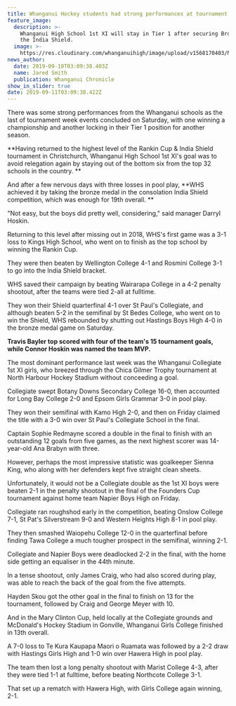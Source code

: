 ```yaml
---
title: Whanganui Hockey students had strong performances at tournament week
feature_image:
  description: >-
    Whanganui High School 1st XI will stay in Tier 1 after securing Bronze in
    the India Shield.
  image: >-
    https://res.cloudinary.com/whanganuihigh/image/upload/v1568170403/News/1st_XI_3rd_India_Shield.Chron_10.9.19.jpg
news_author:
  date: 2019-09-10T03:09:38.403Z
  name: Jared Smith
  publication: Whanganui Chronicle
show_in_slider: true
date: 2019-09-11T03:09:38.422Z
---
```

There was some strong performances from the Whanganui schools as the last of tournament week events concluded on Saturday, with one winning a championship and another locking in their Tier 1 position for another season.

**Having returned to the highest level of the Rankin Cup & India Shield tournament in Christchurch, Whanganui High School 1st XI's goal was to avoid relegation again by staying out of the bottom six from the top 32 schools in the country.**

And after a few nervous days with three losses in pool play, **WHS achieved it by taking the bronze medal in the consolation India Shield competition, which was enough for 19th overall.**

"Not easy, but the boys did pretty well, considering," said manager Darryl Hoskin.

Returning to this level after missing out in 2018, WHS's first game was a 3-1 loss to Kings High School, who went on to finish as the top school by winning the Rankin Cup.

They were then beaten by Wellington College 4-1 and Rosmini College 3-1 to go into the India Shield bracket.

WHS saved their campaign by beating Wairarapa College in a 4-2 penalty shootout, after the teams were tied 2-all at fulltime.

They won their Shield quarterfinal 4-1 over St Paul's Collegiate, and although beaten 5-2 in the semifinal by St Bedes College, who went on to win the Shield, WHS rebounded by shutting out Hastings Boys High 4-0 in the bronze medal game on Saturday.

**Travis Bayler top scored with four of the team's 15 tournament goals, while Connor Hoskin was named the team MVP.**

The most dominant performance last week was the Whanganui Collegiate 1st XI girls, who breezed through the Chica Gilmer Trophy tournament at North Harbour Hockey Stadium without conceeding a goal.

Collegiate swept Botany Downs Secondary College 16-0, then accounted for Long Bay College 2-0 and Epsom Girls Grammar 3-0 in pool play.

They won their semifinal with Kamo High 2-0, and then on Friday claimed the title with a 3-0 win over St Paul's Collegiate School in the final.

Captain Sophie Redmayne scored a double in the final to finish with an outstanding 12 goals from five games, as the next highest scorer was 14-year-old Ana Brabyn with three.

However, perhaps the most impressive statistic was goalkeeper Sienna King, who along with her defenders kept five straight clean sheets.

Unfortunately, it would not be a Collegiate double as the 1st XI boys were beaten 2-1 in the penalty shootout in the final of the Founders Cup tournament against home team Napier Boys High on Friday.

Collegiate ran roughshod early in the competition, beating Onslow College 7-1, St Pat's Silverstream 9-0 and Western Heights High 8-1 in pool play.

They then smashed Waiopehu College 12-0 in the quarterfinal before finding Tawa College a much tougher prospect in the semifinal, winning 2-1.

Collegiate and Napier Boys were deadlocked 2-2 in the final, with the home side getting an equaliser in the 44th minute.

In a tense shootout, only James Craig, who had also scored during play, was able to reach the back of the goal from the five attempts.

Hayden Skou got the other goal in the final to finish on 13 for the tournament, followed by Craig and George Meyer with 10.

And in the Mary Clinton Cup, held locally at the Collegiate grounds and McDonald's Hockey Stadium in Gonville, Whanganui Girls College finished in 13th overall.

A 7-0 loss to Te Kura Kaupapa Maori o Ruamata was followed by a 2-2 draw with Hastings Girls High and 1-0 win over Hawera High in pool play.

The team then lost a long penalty shootout with Marist College 4-3, after they were tied 1-1 at fulltime, before beating Northcote College 3-1.

That set up a rematch with Hawera High, with Girls College again winning, 2-1.
